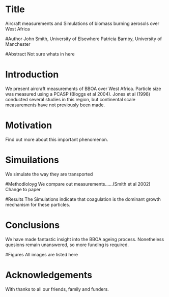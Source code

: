 # Title
Aircraft measurements and Simulations of biomass burning aerosols over West Africa


#Author
John Smith, University of Elsewhere
Patricia Barnby, University of Manchester

#Abstract
Not sure whats in here

# Introduction
We present aircraft measurements of BBOA over West Africa.
Particle size was measured using a PCASP (Bloggs et al 2004).
Jones et al (1998) conducted several studies in this region, but continental scale measurements have not previously been made.

# Motivation
Find out more about this important phenomenon.


# Simuilations
We simulate the way they are transported

#Methodloloyg
We compare out measurements......(Smith et al 2002)
Change to paper

#Results
The Simulations indicate that coagulation is the dominant growth mechanism for these particles.

# Conclusions
We have made fantastic insight into the BBOA ageing process.
Nonetheless quesions remain unanswered, so more funding is required.

#Figures
All images are listed here

# Acknowledgements
With thanks to all our friends, family and funders.